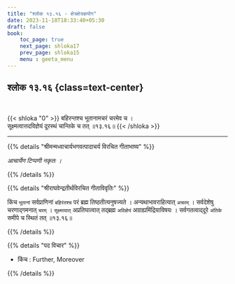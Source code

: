 ```yaml
---
title: "श्लोक १३.१६ - क्षेत्रक्षेत्रज्ञयोग"
date: 2023-11-18T18:33:40+05:30
draft: false
book:
    toc_page: true
    next_page: shloka17
    prev_page: shloka15
    menu : geeta_menu
---
```




## श्लोक १३.१६ {class=text-center}

<br/>

{{< shloka  "0"  >}}
बहिरन्तश्च भूतानामचरं चरमेव च ।  
सूक्ष्मत्वात्तदविज्ञेयं दूरस्थं चान्तिके च तत् ॥१३.१६॥
{{< /shloka >}}

---


{{% details "श्रीमन्मध्वाचार्यभगवत्पादाचर्य विरचित  गीताभाष्य" %}}

*आचार्येण टिप्पणी नकृतः ।*


{{% /details %}}



{{% details "श्रीराघवेन्द्रतीर्थविरचित गीताविवृतिः" %}}

किंच `भूतानां` सर्वप्राणिनां `बहिरंतश्च` 
परं ब्रह्म तिष्ठतीत्यनुषज्यते । 
अन्यथाभावराहित्यात् `अचरम्‌` । 
सर्वदेशेषु चरणाद्गमनात् `चरम्‌` । 
`सूक्ष्मत्वात्` अप्रतिघात्वात् तद्ब्रह्म `अविज्ञेयं` 
अग्राह्यमिंद्रियाविषयः । सर्वगतत्वाद्‌दूरे
`अंतिके` समीपे च स्थितं तत् ॥१३.१६॥

{{% /details %}}



{{% details "पद विचार" %}}

- किंच : Further, Moreover 

{{% /details %}}
